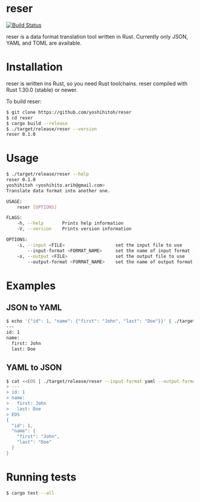 # reser
[![Build Status](https://travis-ci.org/yoshihitoh/reser.svg?branch=master)](https://travis-ci.org/yoshihitoh/reser)

reser is a data format translation tool written in Rust. Currently only JSON, YAML and TOML are available.

# Installation
reser is written ins Rust, so you need Rust toolchains. reser compiled with Rust 1.30.0 (stable) or newer.

To build reser:

```bash
$ git clone https://github.com/yoshihitoh/reser
$ cd reser
$ cargo build --release
$ ./target/release/reser --version
reser 0.1.0
```

# Usage
``` bash
$ ./target/release/reser --help
reser 0.1.0
yoshihitoh <yoshihito.arih@gmail.com>
Translate data format into another one.

USAGE:
    reser [OPTIONS]

FLAGS:
    -h, --help       Prints help information
    -V, --version    Prints version information

OPTIONS:
    -i, --input <FILE>                   set the input file to use
        --input-format <FORMAT_NAME>     set the name of input format [possible values: json, yaml]
    -o, --output <FILE>                  set the output file to use
        --output-format <FORMAT_NAME>    set the name of output format [possible values: json, yaml]
```

# Examples

## JSON to YAML
``` bash
$ echo '{"id": 1, "name": {"first": "John", "last": "Doe"}}' | ./target/release/reser --input-format json --output-format yaml
---
id: 1
name:
  first: John
  last: Doe
```


## YAML to JSON
``` bash
$ cat <<EOS | ./target/release/reser --input-format yaml --output-format json
> ---
> id: 1
> name:
>   first: John
>   last: Doe
> EOS
{
  "id": 1,
  "name": {
    "first": "John",
    "last": "Doe"
  }
}
```

# Running tests
```bash
$ cargo test --all
```
